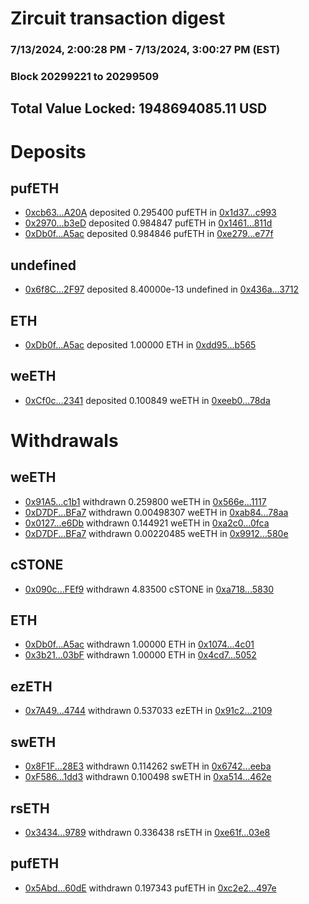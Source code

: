# Zircuit transaction digest
### 7/13/2024, 2:00:28 PM - 7/13/2024, 3:00:27 PM (EST)
### Block 20299221 to 20299509

## Total Value Locked: 1948694085.11 USD

# Deposits
## pufETH
- [0xcb63...A20A](https://etherscan.io/address/0xcb630c28658d8B4f0509D628D8d947e6F95eA20A) deposited 0.295400 pufETH in [0x1d37...c993](https://etherscan.io/tx/0xcb630c28658d8B4f0509D628D8d947e6F95eA20A)
- [0x2970...b3eD](https://etherscan.io/address/0x29704A4F21aD4D9b84cec1fBE09E9Ab5E4B9b3eD) deposited 0.984847 pufETH in [0x1461...811d](https://etherscan.io/tx/0x29704A4F21aD4D9b84cec1fBE09E9Ab5E4B9b3eD)
- [0xDb0f...A5ac](https://etherscan.io/address/0xDb0fC40a7F4caD4d2694b451D84638b83881A5ac) deposited 0.984846 pufETH in [0xe279...e77f](https://etherscan.io/tx/0xDb0fC40a7F4caD4d2694b451D84638b83881A5ac)
## undefined
- [0x6f8C...2F97](https://etherscan.io/address/0x6f8C064F5ad4C740Bc2c3cB271B71598e5fC2F97) deposited 8.40000e-13 undefined in [0x436a...3712](https://etherscan.io/tx/0x6f8C064F5ad4C740Bc2c3cB271B71598e5fC2F97)
## ETH
- [0xDb0f...A5ac](https://etherscan.io/address/0xDb0fC40a7F4caD4d2694b451D84638b83881A5ac) deposited 1.00000 ETH in [0xdd95...b565](https://etherscan.io/tx/0xDb0fC40a7F4caD4d2694b451D84638b83881A5ac)
## weETH
- [0xCf0c...2341](https://etherscan.io/address/0xCf0c23660Bce7aF0cC2c10E990CDe6400bc92341) deposited 0.100849 weETH in [0xeeb0...78da](https://etherscan.io/tx/0xCf0c23660Bce7aF0cC2c10E990CDe6400bc92341)
# Withdrawals
## weETH
- [0x91A5...c1b1](https://etherscan.io/address/0x91A55f6312f3BD0B837C6aB91bf6a9D3624Ac1b1) withdrawn 0.259800 weETH in [0x566e...1117](https://etherscan.io/tx/0x91A55f6312f3BD0B837C6aB91bf6a9D3624Ac1b1)
- [0xD7DF...BFa7](https://etherscan.io/address/0xD7DF7E085214743530afF339aFC420c7c720BFa7) withdrawn 0.00498307 weETH in [0xab84...78aa](https://etherscan.io/tx/0xD7DF7E085214743530afF339aFC420c7c720BFa7)
- [0x0127...e6Db](https://etherscan.io/address/0x012798beA698f4fa4BbA0711b4566C83aCF2e6Db) withdrawn 0.144921 weETH in [0xa2c0...0fca](https://etherscan.io/tx/0x012798beA698f4fa4BbA0711b4566C83aCF2e6Db)
- [0xD7DF...BFa7](https://etherscan.io/address/0xD7DF7E085214743530afF339aFC420c7c720BFa7) withdrawn 0.00220485 weETH in [0x9912...580e](https://etherscan.io/tx/0xD7DF7E085214743530afF339aFC420c7c720BFa7)
## cSTONE
- [0x090c...FEf9](https://etherscan.io/address/0x090c4725e492256Cba1d2746B8E334857F83FEf9) withdrawn 4.83500 cSTONE in [0xa718...5830](https://etherscan.io/tx/0x090c4725e492256Cba1d2746B8E334857F83FEf9)
## ETH
- [0xDb0f...A5ac](https://etherscan.io/address/0xDb0fC40a7F4caD4d2694b451D84638b83881A5ac) withdrawn 1.00000 ETH in [0x1074...4c01](https://etherscan.io/tx/0xDb0fC40a7F4caD4d2694b451D84638b83881A5ac)
- [0x3b21...03bF](https://etherscan.io/address/0x3b21b13B99A903c37B62001D63864CB405F103bF) withdrawn 1.00000 ETH in [0x4cd7...5052](https://etherscan.io/tx/0x3b21b13B99A903c37B62001D63864CB405F103bF)
## ezETH
- [0x7A49...4744](https://etherscan.io/address/0x7A493Be5c2ce014cD049Bf178a1ac0Db1B434744) withdrawn 0.537033 ezETH in [0x91c2...2109](https://etherscan.io/tx/0x7A493Be5c2ce014cD049Bf178a1ac0Db1B434744)
## swETH
- [0x8F1F...28E3](https://etherscan.io/address/0x8F1F34c63f0dD3eb2884d6ae390A3f71958F28E3) withdrawn 0.114262 swETH in [0x6742...eeba](https://etherscan.io/tx/0x8F1F34c63f0dD3eb2884d6ae390A3f71958F28E3)
- [0xF586...1dd3](https://etherscan.io/address/0xF586a4d9a65B4986443090B3E3122f1dBeC11dd3) withdrawn 0.100498 swETH in [0xa514...462e](https://etherscan.io/tx/0xF586a4d9a65B4986443090B3E3122f1dBeC11dd3)
## rsETH
- [0x3434...9789](https://etherscan.io/address/0x34349c5569e7B846c3558961552D2202760A9789) withdrawn 0.336438 rsETH in [0xe61f...03e8](https://etherscan.io/tx/0x34349c5569e7B846c3558961552D2202760A9789)
## pufETH
- [0x5Abd...60dE](https://etherscan.io/address/0x5Abdc4FcECa5D7a76A4A50459d9b4d4eD18B60dE) withdrawn 0.197343 pufETH in [0xc2e2...497e](https://etherscan.io/tx/0x5Abdc4FcECa5D7a76A4A50459d9b4d4eD18B60dE)
